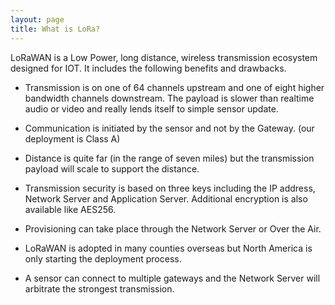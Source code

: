 ```yaml
---
layout: page
title: What is LoRa?
---
```


LoRaWAN is a Low Power, long distance, wireless transmission ecosystem designed for IOT. It includes the following benefits and drawbacks.

- Transmission is on one of 64 channels upstream and one of eight higher bandwidth channels downstream.
The payload is slower than realtime audio or video and really lends itself to simple sensor update.

- Communication is initiated by the sensor and not by the Gateway. (our deployment is Class A)

- Distance is quite far (in the range of seven miles) but the transmission payload will scale to support the distance.

- Transmission security is based on three keys including the IP address, Network Server and Application Server. Additional encryption is also available like AES256.

- Provisioning can take place through the Network Server or Over the Air.

- LoRaWAN is adopted in many counties overseas but North America is only starting the deployment process.

- A sensor can connect to multiple gateways and the Network Server will arbitrate the strongest transmission.
